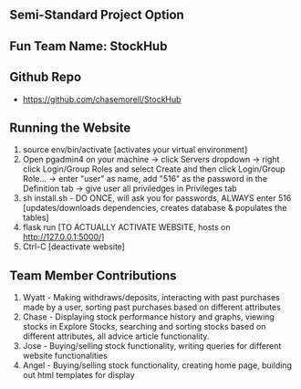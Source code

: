 ## Semi-Standard Project Option

## Fun Team Name: StockHub

## Github Repo
* https://github.com/chasemorell/StockHub

## Running the Website
1. source env/bin/activate [activates your virtual environment]
2. Open pgadmin4 on your machine -> click Servers dropdown -> right click Login/Group Roles and select Create and then click Login/Group Role... -> enter "user" as name, add "516" as the password in the Definition tab -> give user all priviledges in Privileges tab
3. sh install.sh - DO ONCE, will ask you for passwords, ALWAYS enter 516 [updates/downloads dependencies, creates database & populates the tables]
4. flask run [TO ACTUALLY ACTIVATE WEBSITE, hosts on http://127.0.0.1:5000/]
5. Ctrl-C [deactivate website]

## Team Member Contributions
1. Wyatt - Making withdraws/deposits, interacting with past purchases made by a user, sorting past purchases based on different attributes
2. Chase - Displaying stock performance history and graphs, viewing stocks in Explore Stocks, searching and sorting stocks based on different attributes, all advice article functionality. 
3. Jose - Buying/selling stock functionality, writing queries for different website functionalities
4. Angel - Buying/selling stock functionality, creating home page, building out html templates for display

